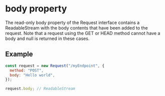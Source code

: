 # body property

The read-only body property of the Request interface contains a ReadableStream with the body contents that have been added to the request. Note that a request using the GET or HEAD method cannot have a body and null is returned in these cases.

## Example

```js
const request = new Request("/myEndpoint", {
  method: "POST",
  body: "Hello world",
});

request.body; // ReadableStream

```
